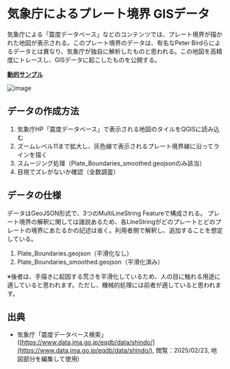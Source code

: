 # 気象庁によるプレート境界 GISデータ
気象庁による「震度データベース」などのコンテンツでは、プレート境界が描かれた地図が表示される。このプレート境界のデータは、有名なPeter Birdらによるデータとは異なり、気象庁が独自に解析したものと思われる。この地図を高精度にトレースし、GISデータに起こしたものを公開する。

[**動的サンプル**](https://github.com/0Quake/JMA-plate-boundary/blob/main/Plate_Boundaries.geojson)

![image](https://github.com/user-attachments/assets/fba03043-e1ed-44ab-8b57-fdc195d7dadc)

## データの作成方法
1. 気象庁HP「震度データベース」で表示される地図のタイルをQGISに読み込む
2. ズームレベル11まで拡大し、灰色線で表示されるプレート境界線に沿ってラインを描く
3. スムージング処理（Plate_Boundaries_smoothed.geojsonのみ該当）
4. 目視でズレがないか確認（全数調査）

## データの仕様
データはGeoJSON形式で、3つのMultiLineString Featureで構成される。
プレート境界の解釈に関しては諸説あるため、各LineStringがどのプレートとどのプレートの境界にあたるかの記述は省く。利用者側で解釈し、追加することを想定している。
1. Plate_Boundaries.geojson（平滑化なし）
2. Plate_Boundaries_smoothed.geojson（平滑化済み）

※後者は、手描きに起因する荒さを平滑化しているため、人の目に触れる用途に適していると思われます。ただし、機械的処理には前者が適していると思われます。

## 出典
- 気象庁「震度データベース検索」([https://www.data.jma.go.jp/eqdb/data/shindo/](https://www.data.jma.go.jp/eqdb/data/shindo/), 閲覧：2025/02/23, 地図部分を編集して使用)
